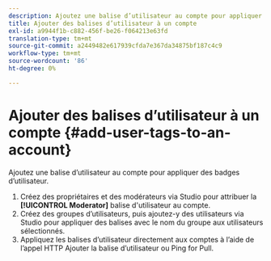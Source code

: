 ```yaml
---
description: Ajoutez une balise d’utilisateur au compte pour appliquer des badges d’utilisateur.
title: Ajouter des balises d’utilisateur à un compte
exl-id: a9944f1b-c882-456f-be26-f064213e63fd
translation-type: tm+mt
source-git-commit: a2449482e617939cfda7e367da34875bf187c4c9
workflow-type: tm+mt
source-wordcount: '86'
ht-degree: 0%

---
```


# Ajouter des balises d’utilisateur à un compte {#add-user-tags-to-an-account}

Ajoutez une balise d’utilisateur au compte pour appliquer des badges d’utilisateur.

1. Créez des propriétaires et des modérateurs via Studio pour attribuer la **[!UICONTROL Moderator]** balise d&#39;utilisateur au compte.
1. Créez des groupes d’utilisateurs, puis ajoutez-y des utilisateurs via Studio pour appliquer des balises avec le nom du groupe aux utilisateurs sélectionnés.
1. Appliquez les balises d’utilisateur directement aux comptes à l’aide de l’appel HTTP Ajouter la balise d’utilisateur ou Ping for Pull.
